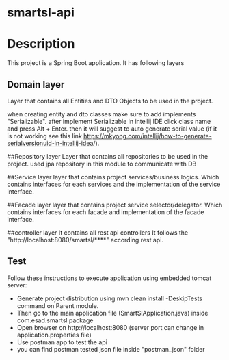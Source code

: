 # smartsl-api

# Description
This project is a Spring Boot application. It has following layers

## Domain layer
Layer that contains all Entities and DTO Objects to be used in the project.

when creating entity and dto classes make sure to add implements "Serializable". 
after implement Serializable in intellij IDE click class name and press Alt + Enter.
then it will suggest to auto generate serial value (if it is not working see this link https://mkyong.com/intellij/how-to-generate-serialversionuid-in-intellij-idea/).

##Repository layer
Layer that contains all repositories to be used in the project. used jpa repository in this module to communicate with DB

##Service layer
layer that contains project services/business logics. Which contains interfaces for each services
and the implementation of the service interface.

##Facade layer
layer that contains project service selector/delegator. Which contains interfaces for each facade and implementation of the facade interface.

##controller layer
It contains all rest api controllers
It follows the "http://localhost:8080/smartsl/****" according rest api.

## Test
Follow these instructions to execute application using embedded tomcat server:

* Generate project distribution using mvn clean install -DeskipTests command on Parent module.
* Then go to the main application file (SmartSlApplication.java) inside com.esad.smartsl package
* Open browser on http://localhost:8080 (server port can change in application.properties file)
* Use postman app to test the api
* you can find postman tested json file inside "postman_json" folder